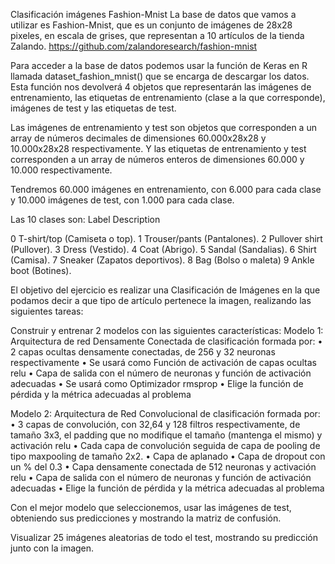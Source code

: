 Clasificación imágenes Fashion-Mnist
La base de datos que vamos a utilizar es Fashion-Mnist, que es un conjunto de imágenes de 28x28 pixeles, en escala de grises, que representan a 10 artículos de la tienda Zalando. https://github.com/zalandoresearch/fashion-mnist

Para acceder a la base de datos podemos usar la función de Keras en R llamada dataset_fashion_mnist() que se encarga de descargar los datos. Esta función nos devolverá 4 objetos que representarán las imágenes de entrenamiento, las etiquetas de entrenamiento (clase a la que corresponde), imágenes de test y las etiquetas de test.

Las imágenes de entrenamiento y test son objetos que corresponden a un array de números decimales de dimensiones 60.000x28x28 y 10.000x28x28 respectivamente. Y las etiquetas de entrenamiento y test corresponden a un array de números enteros de dimensiones 60.000 y 10.000 respectivamente.

Tendremos 60.000 imágenes en entrenamiento, con 6.000 para cada clase y 10.000 imágenes de test, con 1.000 para cada clase.

Las 10 clases son: Label Description

0 T-shirt/top (Camiseta o top). 1 Trouser/pants (Pantalones). 2 Pullover shirt (Pullover). 3 Dress (Vestido). 4 Coat (Abrigo). 5 Sandal (Sandalias). 6 Shirt (Camisa). 7 Sneaker (Zapatos deportivos). 8 Bag (Bolso o maleta) 9 Ankle boot (Botines).

El objetivo del ejercicio es realizar una Clasificación de Imágenes en la que podamos decir a que tipo de artículo pertenece la imagen, realizando las siguientes tareas:

Construir y entrenar 2 modelos con las siguientes características:
Modelo 1: Arquitectura de red Densamente Conectada de clasificación formada por: • 2 capas ocultas densamente conectadas, de 256 y 32 neuronas respectivamente • Se usará como Función de activación de capas ocultas relu • Capa de salida con el número de neuronas y función de activación adecuadas • Se usará como Optimizador rmsprop • Elige la función de pérdida y la métrica adecuadas al problema

Modelo 2: Arquitectura de Red Convolucional de clasificación formada por: • 3 capas de convolución, con 32,64 y 128 filtros respectivamente, de tamaño 3x3, el padding que no modifique el tamaño (mantenga el mismo) y activación relu • Cada capa de convolución seguida de capa de pooling de tipo maxpooling de tamaño 2x2. • Capa de aplanado • Capa de dropout con un % del 0.3 • Capa densamente conectada de 512 neuronas y activación relu • Capa de salida con el número de neuronas y función de activación adecuadas • Elige la función de pérdida y la métrica adecuadas al problema

Con el mejor modelo que seleccionemos, usar las imágenes de test, obteniendo sus predicciones y mostrando la matriz de confusión.

Visualizar 25 imágenes aleatorias de todo el test, mostrando su predicción junto con la imagen.
